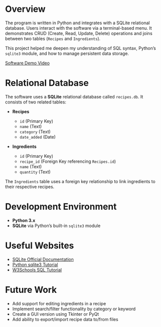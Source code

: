 
# Overview

The program is written in Python and integrates with a SQLite relational database. Users interact with the software via a terminal-based menu. It demonstrates CRUD (Create, Read, Update, Delete) operations and joins between two tables (`Recipes` and `Ingredients`).

This project helped me deepen my understanding of SQL syntax, Python’s `sqlite3` module, and how to manage persistent data storage.

[Software Demo Video](http://youtube.link.goes.here)

# Relational Database

The software uses a **SQLite** relational database called `recipes.db`. It consists of two related tables:

- **Recipes**  
  - `id` (Primary Key)  
  - `name` (Text)  
  - `category` (Text)  
  - `date_added` (Date)

- **Ingredients**  
  - `id` (Primary Key)  
  - `recipe_id` (Foreign Key referencing `Recipes.id`)  
  - `name` (Text)  
  - `quantity` (Text)

The `Ingredients` table uses a foreign key relationship to link ingredients to their respective recipes.

# Development Environment

- **Python 3.x**
- **SQLite** via Python’s built-in `sqlite3` module


# Useful Websites

- [SQLite Official Documentation](https://www.sqlite.org/docs.html)
- [Python sqlite3 Tutorial](https://docs.python.org/3/library/sqlite3.html)
- [W3Schools SQL Tutorial](https://www.w3schools.com/sql/)


# Future Work

- Add support for editing ingredients in a recipe
- Implement search/filter functionality by category or keyword
- Create a GUI version using Tkinter or PyQt
- Add ability to export/import recipe data to/from files
